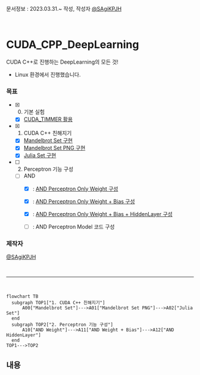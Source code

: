문서정보 : 2023.03.31.~ 작성, 작성자 [@SAgiKPJH](https://github.com/SAgiKPJH)

<br>

# CUDA_CPP_DeepLearning
CUDA C++로 진행하는 DeepLearning의 모든 것!  

- Linux 환경에서 진행했습니다.

### 목표

- [x] 0. 기본 실험
  - [x] [CUDA_TIMMER 활용](https://github.com/SagiK-Repository/CUDA_CPP_DeepLearning/blob/main/0.%20%EA%B8%B0%EB%B3%B8%20%EC%8B%A4%ED%97%98/cuda_timer_test.cu)
- [x] 1. CUDA C++ 친해지기
  - [x] [Mandelbrot Set 구현](https://github.com/SagiK-Repository/CUDA_CPP_DeepLearning/blob/main/1.%20CUDA%20C%2B%2B%20%EC%B9%9C%ED%95%B4%EC%A7%80%EA%B8%B0/Mandelbrot%20Set/mandel%20brot%20set.cu)
  - [x] [Mandelbrot Set PNG 구현](https://github.com/SagiK-Repository/CUDA_CPP_DeepLearning/blob/main/1.%20CUDA%20C%2B%2B%20%EC%B9%9C%ED%95%B4%EC%A7%80%EA%B8%B0/Mandelbrot%20Set/mandelbrot%20set%20PNG.cu)
  - [x] [Julia Set 구현](https://github.com/SagiK-Repository/CUDA_CPP_DeepLearning/blob/main/1.%20CUDA%20C%2B%2B%20%EC%B9%9C%ED%95%B4%EC%A7%80%EA%B8%B0/Julia%20Set/juliaset.cu)
- [ ] 2. Perceptron 기능 구성
  - [ ] AND
    - [x] : [AND Perceptron Only Weight 구성](https://github.com/SagiK-Repository/CUDA_CPP_DeepLearning/blob/main/2.%20Perceptron%20%EA%B8%B0%EB%8A%A5%20%EA%B5%AC%EC%84%B1/AND/AND0_Per.cu)
    - [x] : [AND Perceptron Only Weight + Bias 구성](https://github.com/SagiK-Repository/CUDA_CPP_DeepLearning/blob/main/2.%20Perceptron%20%EA%B8%B0%EB%8A%A5%20%EA%B5%AC%EC%84%B1/AND/AND1_Per_plus_bias)
    - [x] : [AND Perceptron Only Weight + Bias + HiddenLayer 구성](https://github.com/SagiK-Repository/CUDA_CPP_DeepLearning/blob/main/2.%20Perceptron%20%EA%B8%B0%EB%8A%A5%20%EA%B5%AC%EC%84%B1/AND/AND2_PerPlus_Hidden)
    - [ ] : AND Perceptron Model 코드 구성


### 제작자
[@SAgiKPJH](https://github.com/SAgiKPJH)

<br>

---

<br>

```mermaid
flowchart TB
  subgraph TOP1["1. CUDA C++ 친해지기"]
      A00["Mandelbrot Set"]--->A01["Mandelbrot Set PNG"]--->A02["Julia Set"]
  end
  subgraph TOP2["2. Perceptron 기능 구성"]
      A10["AND Weight"]--->A11["AND Weight + Bias"]--->A12["AND HiddenLayer"]
  end
TOP1--->TOP2
```

## 내용

